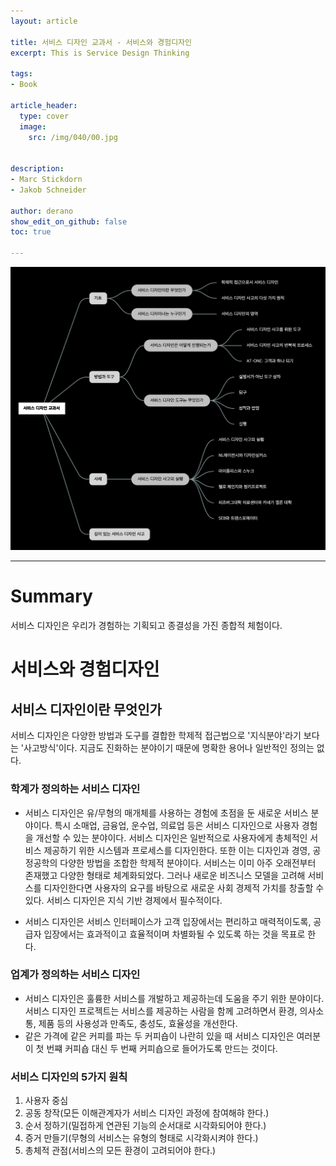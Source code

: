 ```yaml
---
layout: article

title: 서비스 디자인 교과서 - 서비스와 경험디자인
excerpt: This is Service Design Thinking

tags: 
- Book

article_header:
  type: cover
  image:
    src: /img/040/00.jpg


description: 
- Marc Stickdorn
- Jakob Schneider

author: derano
show_edit_on_github: false
toc: true

--- 
```

  
![서비스와 경험디자인](/img/040/01.jpg "서비스와 경험디자인")
  
-----

# Summary
서비스 디자인은 우리가 경험하는 기획되고 종결성을 가진 종합적 체험이다.

# 서비스와 경험디자인

## 서비스 디자인이란 무엇인가
서비스 디자인은 다양한 방법과 도구를 결합한 학제적 접근법으로 '지식분야'라기 보다는 '사고방식'이다. 지금도 진화하는 분야이기 때문에 명확한 용어나 일반적인 정의는 없다.
  
### 학계가 정의하는 서비스 디자인
- 서비스 디자인은 유/무형의 매개체를 사용하는 경험에 초점을 둔 새로운 서비스 분야이다. 특시 소매업, 금융업, 운수업, 의료업 등은 서비스 디자인으로 사용자 경험을 개선할 수 있는 분야이다. 서비스 디자인은 일반적으로 사용자에게 총체적인 서비스 제공하기 위한 시스템과 프로세스를 디자인한다. 또한 이는 디자인과 경영, 공정공학의 다양한 방법을 조합한 학제적 분야이다. 서비스는 이미 아주 오래전부터 존재했고 다양한 형태로 체계화되었다. 그러나 새로운 비즈니스 모델을 고려해 서비스를 디자인한다면 사용자의 요구를 바탕으로 새로운 사회 경제적 가치를 창출할 수 있다. 서비스 디자인은 지식 기반 경제에서 필수적이다.  
    
- 서비스 디자인은 서비스 인터페이스가 고객 입장에서는 편리하고 매력적이도록, 공급자 입장에서는 효과적이고 효율적이며 차별화될 수 있도록 하는 것을 목표로 한다.

### 업계가 정의하는 서비스 디자인

- 서비스 디자인은 훌륭한 서비스를 개발하고 제공하는데 도움을 주기 위한 분야이다. 서비스 디자인 프로젝트는 서비스를 제공하는 사람을 함께 고려하면서 환경, 의사소통, 제품 등의 사용성과 만족도, 충성도, 효율성을 개선한다.
- 같은 가격에 같은 커피를 파는 두 커피숍이 나란히 있을 때 서비스 디자인은 여러분이 첫 번쨰 커피숍 대신 두 번째 커피숍으로 들어가도록 만드는 것이다.

### 서비스 디자인의 5가지 원칙
1. 사용자 중심
2. 공동 창작(모든 이해관계자가 서비스 디자인 과정에 참여해햐 한다.)
3. 순서 정하기(밀접하게 연관된 기능의 순서대로 시각화되어야 한다.)
4. 증거 만들기(무형의 서비스는 유형의 형태로 시각화시켜야 한다.)
5. 총체적 관점(서비스의 모든 환경이 고려되어야 한다.)